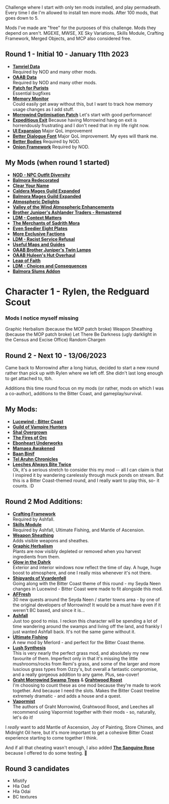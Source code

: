 Challenge where I start with only ten mods installed, and play permadeath. Every time I die I'm allowed to install ten more mods. After 100 mods, that goes down to 5.

Mods I've made are "free" for the purposes of this challenge. Mods they depend on aren't. MGEXE, MWSE, XE Sky Variations, Skills Module, Crafting Framework, Merged Objects, and MCP also considered free.

## Round 1 - Initial 10 - January 11th 2023
* [**Tamriel Data**](https://www.nexusmods.com/morrowind/mods/44537)  
Required by NOD and many other mods.  
* [**OAAB Data**](https://www.nexusmods.com/morrowind/mods/49042)  
Required by NOD and many other mods.  
* [**Patch for Purists**](https://www.nexusmods.com/morrowind/mods/45096)  
Essential bugfixes  
* [**Memory Monitor**](https://www.nexusmods.com/morrowind/mods/45696)  
Could easily get away without this, but I want to track how memory usage changes as I add stuff.  
* [**Morrowind Optimisation Patch**](https://www.nexusmods.com/morrowind/mods/45384)
Let's start with good performance!  
* [**Expeditious Exit**](https://www.nexusmods.com/morrowind/mods/45634)
Because having Morrowind hang on exit is horrendously frustrating and I don't need that in my life right now.  
* [**UI Expansion**](https://www.nexusmods.com/morrowind/mods/46071)
Major QoL improvement  
* [**Better Dialogue Font**](https://www.nexusmods.com/morrowind/mods/36873)
Major QoL improvement. My eyes will thank me.  
*  [**Better Bodies**](https://www.nexusmods.com/morrowind/mods/48387)
Required by NOD.  
* [**Onion Framework**](https://www.nexusmods.com/morrowind/mods/50352)
Required by NOD.  

## My Mods (when round 1 started)
* [**NOD - NPC Outfit Diversity**](https://www.nexusmods.com/morrowind/mods/52091)  
* [**Balmora Redecorated**](https://www.nexusmods.com/morrowind/mods/42580)  
* [**Clear Your Name**](https://www.nexusmods.com/morrowind/mods/43786)  
* [**Caldera Mages Guild Expanded**](https://www.nexusmods.com/morrowind/mods/45750)  
* [**Balmora Mages Guild Expanded**](https://www.nexusmods.com/morrowind/mods/46859)  
* [**Atmospheric Delights**](https://www.nexusmods.com/morrowind/mods/47472)  
* [**Valley of the Wind Atmospheric Enhancements**](https://www.nexusmods.com/morrowind/mods/47563)  
* [**Brother Juniper's Ashlander Traders - Remastered**](https://www.nexusmods.com/morrowind/mods/48009)  
* [**LDM - Context Matters**](https://www.nexusmods.com/morrowind/mods/48273)  
* [**The Merchants of Sadrith Mora**](https://www.nexusmods.com/morrowind/mods/48654)  
* [**Even Seedier Eight Plates**](https://www.nexusmods.com/morrowind/mods/49236)  
* [**More Exclusive Factions**](https://www.nexusmods.com/morrowind/mods/49618)  
* [**LDM - Racist Service Refusal**](https://www.nexusmods.com/morrowind/mods/50870)  
* [**Useful Maps and Guides**](https://www.nexusmods.com/morrowind/mods/51278)  
* [**OAAB Brother Juniper's Twin Lamps**](https://www.nexusmods.com/morrowind/mods/51424)  
* [**OAAB Huleen's Hut Overhaul**](https://www.nexusmods.com/morrowind/mods/51458)  
* [**Leap of Faith**](https://www.nexusmods.com/morrowind/mods/51702)  
* [**LDM - Choices and Consequences**](https://github.com/Lucevar/ldm)  
* [**Balmora Slums Addon**]() 

# Character 1 - Rylen, the Redguard Scout

### Mods I notice myself missing
Graphic Herbalism (because the MOP patch broke)
Weapon Sheathing (because the MOP patch broke)
Let There Be Darkness (ugly darklight in the Census and Excise Office)
Random Chargen

## Round 2 - Next 10 - 13/06/2023
Came back to Morrowind after a long hiatus, decided to start a new round rather than pick up with Rylen where we left off. She didn't last long enough to get attached to, tbh.

Additions this time round focus on my mods (or rather, mods on which I was a co-author), additions to the Bitter Coast, and gameplay/survival.

## My Mods:
* [**Lucewind - Bitter Coast**](https://github.com/Lucevar/lucewind-bitter-coast)
* [**Guild of Vampire Hunters**](https://www.nexusmods.com/morrowind/mods/45832)
* [**Shal Overgrown**](https://www.nexusmods.com/morrowind/mods/47219)
* [**The Fires of Orc**](https://www.nexusmods.com/morrowind/mods/44982)
* [**Ebonheart Underworks**](https://www.nexusmods.com/morrowind/mods/47272)
* [**Mamaea Awakened**](https://www.nexusmods.com/morrowind/mods/46096)
* [**Baan Binif**](https://www.nexusmods.com/morrowind/mods/51419)
* [**Tel Aruhn Chronicles**](https://www.nexusmods.com/morrowind/mods/49171)
* [**Leeches Always Bite Twice**](https://www.nexusmods.com/morrowind/mods/53010)  
Ok, it's a serious stretch to consider this my mod -- all I can claim is that I inspired it by wandering carelessly through muck ponds on stream. But this is a Bitter Coast-themed round, and I really want to play this, so- it counts. :D 

## Round 2 Mod Additions:
* [**Crafting Framework**](https://www.nexusmods.com/morrowind/mods/51009)  
Required by Ashfall.  
* [**Skills Module**](https://www.nexusmods.com/morrowind/mods/46034)  
Required by Ashfall, Ultimate Fishing, and Mantle of Ascension.  
* [**Weapon Sheathing**](https://www.nexusmods.com/morrowind/mods/46069)  
Adds visible weapons and sheathes.  
* [**Graphic Herbalism**](https://www.nexusmods.com/morrowind/mods/46599)  
Plants are now visibly depleted or removed when you harvest ingredients from them.  
* [**Glow in the Dahrk**](https://www.nexusmods.com/morrowind/mods/45886)  
Exterior and interior windows now reflect the time of day. A huge, huge boost to atmosphere, and one I really miss whenever it's not there.  
* [**Shipyards of Vvardenfell**](https://www.nexusmods.com/morrowind/mods/51928)  
Going along with the Bitter Coast theme of this round - my Seyda Neen changes in Lucewind - Bitter Coast were made to fit alongside this mod.    
* [**AFFresh**](https://www.nexusmods.com/morrowind/mods/53006)  
30 new quests around the Seyda Neen / starter towns area - by one of the original developers of Morrowind! It would be a must have even if it weren't BC based, and since it is... 
* [**Ashfall**](https://www.nexusmods.com/morrowind/mods/49057)  
Just too good to miss. I reckon this character will be spending a lot of time wandering around the swamps and living off the land, and frankly I just wanted Ashfall back. It's not the same game without it.  
* [**Ultimate Fishing**](https://www.nexusmods.com/morrowind/mods/52872)  
A new mod by Merlord - and perfect for the Bitter Coast theme.   
* [**Lush Synthesis**](https://www.nexusmods.com/morrowind/mods/52931)  
This is very nearly the perfect grass mod, and absolutely my new favourite of them. Imperfect only in that it's missing the little mushrooms/rocks from Remi's grass, and some of the larger and more luscious grass types from Ozzy's, but overall a fantastic compromise, and a really gorgeous addition to any game. Plus, sea-cover! 
* [**Graht Morrowind Swamp Trees**](https://www.nexusmods.com/morrowind/mods/49771) & [**Grahtwood Roost**](https://www.nexusmods.com/morrowind/mods/52888)  
I'm choosing to count these as one mod because they're made to work together. And because I need the slots. Makes the Bitter Coast treeline extremely dramatic - and adds a house and a quest.
* [**Vapormist**](https://www.nexusmods.com/morrowind/mods/50517)  
The authors of Graht Morrowind, Grahtwood Roost, and Leeches all recommend using Vapormist together with their mods - so, naturally, let's do it!

I *really* want to add Mantle of Ascension, Joy of Painting, Store Chimes, and Midnight Oil here, but it's more important to get a cohesive Bitter Coast experience starting to come together I think.

And if all that cheating wasn't enough, I also added [**The Sanguine Rose**](https://www.nexusmods.com/morrowind/mods/46214) because I offered to do some testing. :angel: 

## Round 3 candidates
* Mistify
* Hla Oad
* Hla Odai
* BC textures
